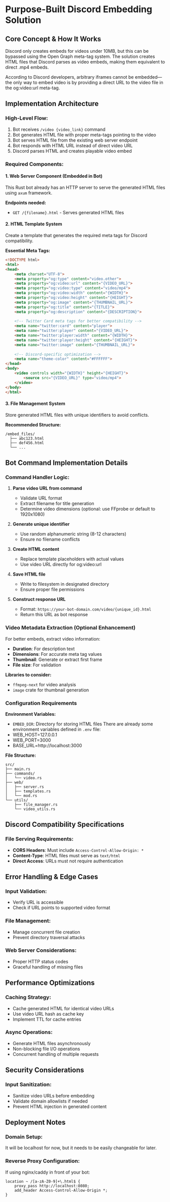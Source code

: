 # Purpose-Built Discord Embedding Solution

## **Core Concept & How It Works**

Discord only creates embeds for videos under 10MB, but this can be bypassed using the Open Graph meta-tag system.
The solution creates HTML files that Discord parses as video embeds, making them equivalent to direct .mp4 embeds.

According to Discord developers, arbitrary iframes cannot be embedded—the only way to embed video is by providing a direct URL to the video file in the og:video:url meta-tag.

## **Implementation Architecture**

### **High-Level Flow:**
1. Bot receives `/video {video_link}` command
2. Bot generates HTML file with proper meta-tags pointing to the video
3. Bot serves HTML file from the existing web server endpoint
4. Bot responds with HTML URL instead of direct video URL
5. Discord parses HTML and creates playable video embed

### **Required Components:**

#### **1. Web Server Component (Embedded in Bot)**
This Rust bot already has an HTTP server to serve the generated HTML files using `axum` framework.

**Endpoints needed:**
- `GET /{filename}.html` - Serves generated HTML files

#### **2. HTML Template System**
Create a template that generates the required meta tags for Discord compatibility.

**Essential Meta Tags:**
```html
<!DOCTYPE html>
<html>
<head>
    <meta charset="UTF-8">
    <meta property="og:type" content="video.other">
    <meta property="og:video:url" content="{VIDEO_URL}">
    <meta property="og:video:type" content="video/mp4">
    <meta property="og:video:width" content="{WIDTH}">
    <meta property="og:video:height" content="{HEIGHT}">
    <meta property="og:image" content="{THUMBNAIL_URL}">
    <meta property="og:title" content="{TITLE}">
    <meta property="og:description" content="{DESCRIPTION}">
    
    <!-- Twitter Card meta tags for better compatibility -->
    <meta name="twitter:card" content="player">
    <meta name="twitter:player" content="{VIDEO_URL}">
    <meta name="twitter:player:width" content="{WIDTH}">
    <meta name="twitter:player:height" content="{HEIGHT}">
    <meta name="twitter:image" content="{THUMBNAIL_URL}">
    
    <!-- Discord-specific optimization -->
    <meta name="theme-color" content="#FFFFFF">
</head>
<body>
    <video controls width="{WIDTH}" height="{HEIGHT}">
        <source src="{VIDEO_URL}" type="video/mp4">
    </video>
</body>
</html>
```

#### **3. File Management System**
Store generated HTML files with unique identifiers to avoid conflicts.

**Recommended Structure:**
```
/embed_files/
  ├── abc123.html
  ├── def456.html
  └── ...
```

## **Bot Command Implementation Details**

### **Command Handler Logic:**

1. **Parse video URL from command**
   - Validate URL format
   - Extract filename for title generation
   - Determine video dimensions (optional: use FFprobe or default to 1920x1080)

2. **Generate unique identifier**
   - Use random alphanumeric string (8-12 characters)
   - Ensure no filename conflicts

3. **Create HTML content**
   - Replace template placeholders with actual values
   - Use video URL directly for og:video:url

4. **Save HTML file**
   - Write to filesystem in designated directory
   - Ensure proper file permissions

5. **Construct response URL**
   - Format: `https://your-bot-domain.com/video/{unique_id}.html`
   - Return this URL as bot response

### **Video Metadata Extraction (Optional Enhancement)**

For better embeds, extract video information:
- **Duration**: For description text
- **Dimensions**: For accurate meta tag values
- **Thumbnail**: Generate or extract first frame
- **File size**: For validation

**Libraries to consider:**
- `ffmpeg-next` for video analysis
- `image` crate for thumbnail generation

### **Configuration Requirements**

**Environment Variables:**
- `EMBED_DIR`: Directory for storing HTML files
There are already some environment variables defined in `.env` file:
- WEB_HOST=127.0.0.1
- WEB_PORT=3000 
- BASE_URL=http://localhost:3000

**File Structure:**
```
src/
├── main.rs 
├── commands/
│   └── video.rs
├── web/
│   ├── server.rs
│   ├── templates.rs
│   └── mod.rs
└── utils/
    ├── file_manager.rs
    └── video_utils.rs
```

## **Discord Compatibility Specifications**

### **File Serving Requirements:**
- **CORS Headers**: Must include `Access-Control-Allow-Origin: *`
- **Content-Type**: HTML files must serve as `text/html`
- **Direct Access**: URLs must not require authentication

## **Error Handling & Edge Cases**

### **Input Validation:**
- Verify URL is accessible
- Check if URL points to supported video format

### **File Management:**
- Manage concurrent file creation
- Prevent directory traversal attacks

### **Web Server Considerations:**
- Proper HTTP status codes
- Graceful handling of missing files

## **Performance Optimizations**

### **Caching Strategy:**
- Cache generated HTML for identical video URLs
- Use video URL hash as cache key
- Implement TTL for cache entries

### **Async Operations:**
- Generate HTML files asynchronously
- Non-blocking file I/O operations
- Concurrent handling of multiple requests

## **Security Considerations**

### **Input Sanitization:**
- Sanitize video URLs before embedding
- Validate domain allowlists if needed
- Prevent HTML injection in generated content

## **Deployment Notes**

### **Domain Setup:**
It will be localhost for now, but it needs to be easily changeable for later.

### **Reverse Proxy Configuration:**
If using nginx/caddy in front of your bot:
```
location ~ /[a-zA-Z0-9]+\.html$ {
    proxy_pass http://localhost:8080;
    add_header Access-Control-Allow-Origin *;
}
```
